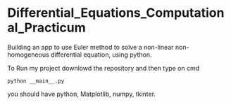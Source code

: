 # Differential_Equations_Computational_Practicum
Building an app to use Euler method to solve a non-linear non-homogeneous differential equation, using python.

To Run my project downlowd the repository and then 
type on cmd
```
python __main__.py
```
you should have python, Matplotlib, numpy, tkinter.
